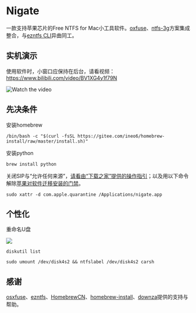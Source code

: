 # Nigate

一款支持苹果芯片的Free NTFS for Mac小工具软件。[oxfuse](https://osxfuse.github.io)、[ntfs-3g](https://github.com/osxfuse/osxfuse/wiki/NTFS-3G#installation)方案集成整合，与[ezntfs CLI](https://github.com/lezgomatt/ezntfs)异曲同工。

## 实机演示

使用软件时，小窗口应保持在后台，请看视频：https://www.bilibili.com/video/BV1XG4y1f79N

![Watch the video](https://fastly.jsdelivr.net/gh/hoochanlon/free-mac-ntfs/shashin/example.png)

## 先决条件

安装homebrew

```shell
/bin/bash -c "$(curl -fsSL https://gitee.com/ineo6/homebrew-install/raw/master/install.sh)"
```

安装python

```shell
brew install python
```

关闭SIP与“允许任何来源”，[请看由“下载之家”提供的操作指引](http://www.downza.cn/mac/10419030.html)；以及用以下命令解除[苹果对软件迁移安装的门禁](https://developer.apple.com/cn/developer-id/)。

```shell
sudo xattr -d com.apple.quarantine /Applications/nigate.app
```

## 个性化

重命名U盘

![](https://fastly.jsdelivr.net/gh/hoochanlon/free-mac-ntfs/shashin/rename.png)

```shell
diskutil list
```

```shell
sudo umount /dev/disk4s2 && ntfslabel /dev/disk4s2 carsh
```

 ## 感谢

[osxfuse](https://osxfuse.github.io)、[ezntfs](https://github.com/lezgomatt/ezntfs)、[HomebrewCN](https://gitee.com/cunkai/HomebrewCN/raw/master/Homebrew.sh)、[homebrew-install](https://gitee.com/ineo6/homebrew-install/raw/master/install.sh)、[downza](http://www.downza.cn/mac/10419030.html)提供的支持与帮助。
